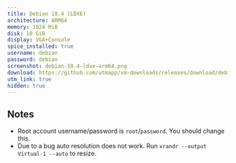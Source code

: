 ```yaml
---
title: Debian 10.4 (LDXE)
architecture: ARM64
memory: 1024 MiB
disk: 10 GiB
display: VGA+Console
spice_installed: true
username: debian
password: debian
screenshot: debian-10.4-ldxe-arm64.png
download: https://github.com/utmapp/vm-downloads/releases/download/debian-10.4/debian-10.4-ldxe-arm64-utm.zip
utm_link: true
hidden: true
---
```

## Notes
* Root account username/password is `root`/`password`. You should change this.
* Due to a bug auto resolution does not work. Run `xrandr --output Virtual-1 --auto` to resize.